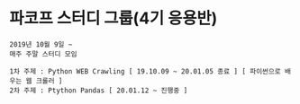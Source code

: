 # 파코프 스터디 그룹(4기 응용반)
```
2019년 10월 9일 ~
매주 주말 스터디 모임
```
```
1차 주제 : Python WEB Crawling [ 19.10.09 ~ 20.01.05 종료 ] [ 파이썬으로 배우는 웹 크롤러 ]
2차 주제 : Ptython Pandas [ 20.01.12 ~ 진행중 ]
```
